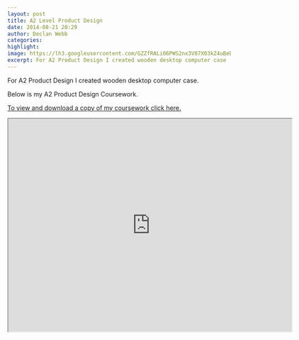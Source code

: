 ```yaml
---
layout: post
title: A2 Level Product Design
date: 2014-08-21 20:29
author: Declan Webb
categories:
highlight:
image: https://lh3.googleusercontent.com/GZZfRALi06PWS2nx3V87X03kZ4uBeD5dneAfa-6LmE2Vgkd7hy8SKnr0ucz2LOMib8oWCC7HBS1iPWOw7Nj6jo24vTaCVnoiuUPl_wMQqAQwrku6bVMWgyuw_tZ9VPowDwvXDYj6UKX6D21C1xQvJi87TOCHsR-i-lAlJuASb3MZEL-09gQkZ6xSWpzhZe-xtCKFsKZHfLsNArEw65RKZQn8q6l0qeKFGXTPgOdrl9lmxqxrBzRFsYMr0JnU1WwcvVqHvbN48JslAUxa3yICg6mcwQzRhbylpof8-uwpZ4mLotHCBPNngqaJGq6Frb538xsHaBtPmgm4yN5_z7woGzfwcPHkd-BRkr4vi-kVHydr1_TOBLIEhB0QhAxgr3CjxJ0knNTzb0VE2hrnthWm39A43e0KOKCAISs6nbwvlLv-3wzbpnOjBFdsqHpGd0xt_yHCJkosd6aIpFrp1c3R91t3DBQmYkypqalPdoL94lmwOfkZKiRUpfMGUPAhaE81ILi9jeWV8Yvr5mmAcd25cPf4JrqAUHHTny-2VnmSJPQd7v0OKkcvTQcK7Xl-0T9WRaHVK4cC4_R6lPvR0XQfTswuyrVznct59EnCMOFR7GhI0DRxzQJqnw=s1000
excerpt: For A2 Product Design I created wooden desktop computer case
---
```

For A2 Product Design I created wooden desktop computer case.

Below is my A2 Product Design Coursework.

<a href="https://drive.google.com/file/d/0B8DmHQsoX0WjSExfcF9YVEVCeTg/view?usp=sharing" target="_blank">To view and download a copy of my coursework click here.</a>

<iframe src="https://drive.google.com/file/d/0B8DmHQsoX0WjSExfcF9YVEVCeTg/preview" width="640" height="480"></iframe>
